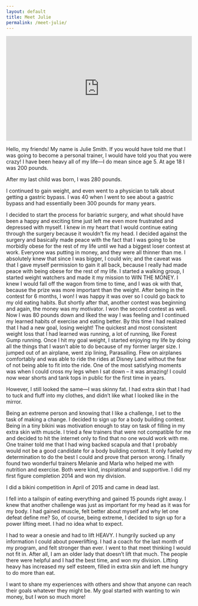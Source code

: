 ```yaml
---
layout: default
title: Meet Julie
permalink: /meet-julie/
---
```

<style>.embed-container { position: relative; padding-bottom: 56.25%; height: 0; overflow: hidden; max-width: 100%; } .embed-container iframe, .embed-container object, .embed-container embed { position: absolute; top: 0; left: 0; width: 100%; height: 100%; }</style><div class='embed-container'><iframe src='https://www.youtube.com/embed/Aw6g3swRYOo?rel=0&amp;showinfo=0' frameborder='0' allowfullscreen></iframe></div>

Hello, my friends! My name is Julie Smith. If you would have told me that I was going to become a personal trainer, I would have told you that you were crazy! I have been heavy all of my life—I do mean since age 5. At age 18 I was 200 pounds.

After my last child was born, I was 280 pounds.

I continued to gain weight, and even went to a physician to talk about getting a gastric bypass. I was 40 when I went to see about a gastric bypass and had essentially been 300 pounds for many years.

I decided to start the process for bariatric surgery, and what should have been a happy and exciting time just left me even more frustrated and depressed with myself. I knew in my heart that I would continue eating through the surgery because it wouldn’t fix my head. I decided against the surgery and basically made peace with the fact that I was going to be morbidly obese for the rest of my life until we had a biggest loser contest at work. Everyone was putting in money, and they were all thinner than me. I absolutely knew that since I was bigger, I could win; and the caveat was that I gave myself permission to gain it all back, because I really had made peace with being obese for the rest of my life. I started a walking group, I started weight watchers and made it my mission to WIN THE MONEY. I knew I would fall off the wagon from time to time, and I was ok with that, because the prize was more important than the weight. After being in the contest for 6 months, I won! I  was happy it was over so I could go back to my old eating habits. But shortly after that, another contest was beginning and again, the money was my motivator. I won the second contest as well. Now I was 80 pounds down and liked the way I was feeling and I continued my learned habits of exercise and eating better. By this time I had realized that I had a new goal, losing weight! The quickest and most consistent weight loss that I had learned was running, a lot of running, like Forest Gump running. Once I hit my goal weight, I started enjoying my life by doing all the things that I wasn’t able to do because of my former larger size. I jumped out of an airplane, went zip lining, Parasailing. Flew on airplanes comfortably and was able to ride the rides at Disney Land without the fear of not being able to fit into the ride. One of the most satisfying moments was when I could cross my legs when I sat down – it was amazing! I could now wear shorts and tank tops in public for the first time in years.

However, I still looked the same—I was skinny fat. I had extra skin that I had to tuck and fluff into my clothes, and didn’t like what I looked like in the mirror.

Being an extreme person and knowing that I like a challenge, I set to the task of making a change. I decided to sign up for a body building contest. Being in a tiny bikini was motivation enough to stay on task of filling in my extra skin with muscle. I tried a few trainers that were not compatible for me and decided to hit the internet only to find that no one would work with me.  One trainer told me that I had wing backed scapula and that I probably would not be a good candidate for a body building contest. It only fueled my determination  to do the best I could and prove that person wrong. I finally found two wonderful trainers Melanie and Marla who helped me with nutrition and exercise. Both were kind, inspirational and supportive. I did my first figure completion 2014 and won my division.

I did a bikini competition in April of 2015 and came in dead last.

I fell into a tailspin of eating everything and gained 15 pounds right away. I knew that another challenge was just as important for my head as it was for my body. I had gained muscle, felt better about myself and why let one defeat define me? So, of course, being extreme, I decided to sign up for a power lifting meet. I had no idea what to expect.

I had to wear a onesie and had to lift HEAVY. I hungrily sucked up any information I could about powerlifting. I had a coach for the last month of my program, and felt stronger than ever. I went to that meet thinking I would not fit in. After all, I am an older lady that doesn’t lift that much. The people there were helpful and I had the best time, and won my division. Lifting heavy has increased my self esteem, filled in extra skin and left me hungry to do more than eat.

I want to share my experiences with others and show that anyone can reach their goals whatever they might be. My goal started with wanting to win money, but I won so much more!
